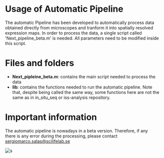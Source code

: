 # Usage of Automatic Pipeline
The automatic Pipeline has been developed to automatically process data obtained directly from microscopes and tranform it into spatially resolved expression maps. 
In order to process the data, a single script called 'Next_pipeline_beta.m' is needed. All parameters need to be modified inside this script. 

# Files and folders
- **Next_pipleine_beta.m**: contains the main script needed to process the data
- **lib**: contains the functions needed to run the automatic pipeline. Note that, despite being called the same way, some functions here are not the same as in in_situ_seq or iss-analysis repository. 

# Important information
The automatic pipeline is nowadays in a beta version. Therefore, if any there is any error during the processing, please contact sergiomarco.salas@scilifelab.se

![s](https://github.com/Moldia/Tools/Tools/Automatic_pipeline/lib/Logo_Next_Pipeline.tif)

